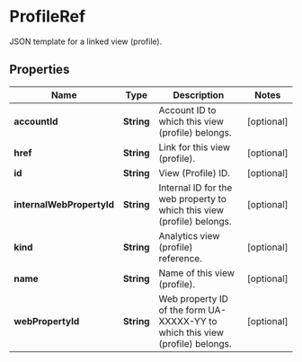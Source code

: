 

# ProfileRef

JSON template for a linked view (profile).

## Properties

| Name | Type | Description | Notes |
|------------ | ------------- | ------------- | -------------|
|**accountId** | **String** | Account ID to which this view (profile) belongs. |  [optional] |
|**href** | **String** | Link for this view (profile). |  [optional] |
|**id** | **String** | View (Profile) ID. |  [optional] |
|**internalWebPropertyId** | **String** | Internal ID for the web property to which this view (profile) belongs. |  [optional] |
|**kind** | **String** | Analytics view (profile) reference. |  [optional] |
|**name** | **String** | Name of this view (profile). |  [optional] |
|**webPropertyId** | **String** | Web property ID of the form UA-XXXXX-YY to which this view (profile) belongs. |  [optional] |



